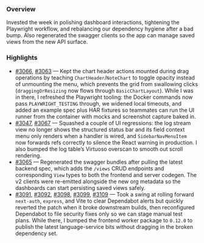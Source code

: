 ### Overview
Invested the week in polishing dashboard interactions, tightening the Playwright workflow, and rebalancing our dependency hygiene after a bad bump. Also regenerated the swagger clients so the app can manage saved views from the new API surface.

### Highlights
- [#3066](https://github.com/axiomhq/app/pull/3066), [#3063](https://github.com/axiomhq/app/pull/3063) — Kept the chart header actions mounted during drag operations by teaching `ChartHeader`/`NoteChart` to toggle opacity instead of unmounting the menu, which prevents the grid from swallowing clicks (`draggingOrResizing` now flows through `BasicChartLayout`). While I was in there, I refreshed the Playwright tooling: the Docker commands now pass `PLAYWRIGHT_TESTING` through, we widened local timeouts, and added an example spec plus HAR fixtures so teammates can run the UI runner from the container with mocks and screenshot capture baked in.
- [#3047](https://github.com/axiomhq/app/pull/3047), [#3067](https://github.com/axiomhq/app/pull/3067) — Squashed a couple of UI regressions: the log stream view no longer shows the structured status bar and its field context menu only renders when a handler is wired, and `SidebarNavMenuItem` now forwards refs correctly to silence the React warning in production. I also bumped the log table’s Virtuoso overscan to smooth out scroll rendering.
- [#3065](https://github.com/axiomhq/app/pull/3065) — Regenerated the swagger bundles after pulling the latest backend spec, which adds the `/views` CRUD endpoints and corresponding `View` types to both the frontend and server codegen. The v2 clients were re-emitted alongside the new org metadata so the dashboards can start persisting saved views safely.
- [#3091](https://github.com/axiomhq/app/pull/3091), [#3092](https://github.com/axiomhq/app/pull/3092), [#3098](https://github.com/axiomhq/app/pull/3098), [#3099](https://github.com/axiomhq/app/pull/3099), [#3109](https://github.com/axiomhq/app/pull/3109) — Took a swing at rolling forward `next-auth`, `express`, and Vite to clear Dependabot alerts but quickly reverted the patch when it broke downstream builds, then reconfigured Dependabot to file security fixes only so we can stage manual test plans. While there, I bumped the frontend worker package to `0.12.0` to publish the latest language-service bits without dragging in the broken dependency set.
